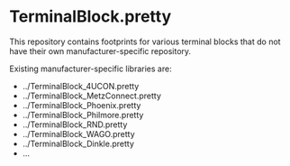 # TerminalBlock.pretty

This repository contains footprints for various terminal blocks that do not have their own manufacturer-specific repository.

Existing manufacturer-specific libraries are:

* ../TerminalBlock_4UCON.pretty
* ../TerminalBlock_MetzConnect.pretty
* ../TerminalBlock_Phoenix.pretty
* ../TerminalBlock_Philmore.pretty
* ../TerminalBlock_RND.pretty
* ../TerminalBlock_WAGO.pretty
* ../TerminalBlock_Dinkle.pretty
* ...
